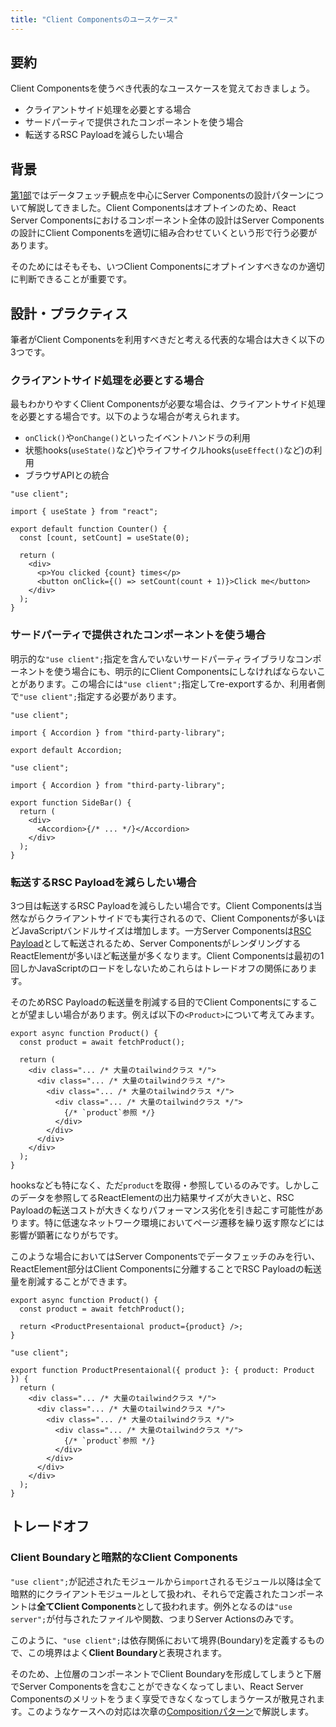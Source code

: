 ```yaml
---
title: "Client Componentsのユースケース"
---
```


## 要約

Client Componentsを使うべき代表的なユースケースを覚えておきましょう。

- クライアントサイド処理を必要とする場合
- サードパーティで提供されたコンポーネントを使う場合
- 転送するRSC Payloadを減らしたい場合

## 背景

[第1部](part_1)ではデータフェッチ観点を中心にServer Componentsの設計パターンについて解説してきました。Client Componentsはオプトインのため、React Server Componentsにおけるコンポーネント全体の設計はServer Componentsの設計にClient Componentsを適切に組み合わせていくという形で行う必要があります。

そのためにはそもそも、いつClient Componentsにオプトインすべきなのか適切に判断できることが重要です。

## 設計・プラクティス

筆者がClient Componentsを利用すべきだと考える代表的な場合は大きく以下の3つです。

### クライアントサイド処理を必要とする場合

最もわかりやすくClient Componentsが必要な場合は、クライアントサイド処理を必要とする場合です。以下のような場合が考えられます。

- `onClick()`や`onChange()`といったイベントハンドラの利用
- 状態hooks(`useState()`など)やライフサイクルhooks(`useEffect()`など)の利用
- ブラウザAPIとの統合

```tsx
"use client";

import { useState } from "react";

export default function Counter() {
  const [count, setCount] = useState(0);

  return (
    <div>
      <p>You clicked {count} times</p>
      <button onClick={() => setCount(count + 1)}>Click me</button>
    </div>
  );
}
```

### サードパーティで提供されたコンポーネントを使う場合

明示的な`"use client";`指定を含んでいないサードパーティライブラリなコンポーネントを使う場合にも、明示的にClient Componentsにしなければならないことがあります。この場合には`"use client";`指定してre-exportするか、利用者側で`"use client";`指定する必要があります。

```tsx :app/_components/accordion.tsx
"use client";

import { Accordion } from "third-party-library";

export default Accordion;
```

```tsx :app/_components/side-bar.tsx
"use client";

import { Accordion } from "third-party-library";

export function SideBar() {
  return (
    <div>
      <Accordion>{/* ... */}</Accordion>
    </div>
  );
}
```

### 転送するRSC Payloadを減らしたい場合

3つ目は転送するRSC Payloadを減らしたい場合です。Client Componentsは当然ながらクライアントサイドでも実行されるので、Client Componentsが多いほどJavaScriptバンドルサイズは増加します。一方Server Componentsは[RSC Payload](https://nextjs.org/docs/app/building-your-application/rendering/server-components#how-are-server-components-rendered)として転送されるため、Server ComponentsがレンダリングするReactElementが多いほど転送量が多くなります。Client Componentsは最初の1回しかJavaScriptのロードをしないためこれらはトレードオフの関係にあります。

そのためRSC Payloadの転送量を削減する目的でClient Componentsにすることが望ましい場合があります。例えば以下の`<Product>`について考えてみます。

```tsx
export async function Product() {
  const product = await fetchProduct();

  return (
    <div class="... /* 大量のtailwindクラス */">
      <div class="... /* 大量のtailwindクラス */">
        <div class="... /* 大量のtailwindクラス */">
          <div class="... /* 大量のtailwindクラス */">
            {/* `product`参照 */}
          </div>
        </div>
      </div>
    </div>
  );
}
```

hooksなども特になく、ただ`product`を取得・参照しているのみです。しかしこのデータを参照してるReactElementの出力結果サイズが大きいと、RSC Payloadの転送コストが大きくなりパフォーマンス劣化を引き起こす可能性があります。特に低速なネットワーク環境においてページ遷移を繰り返す際などには影響が顕著になりがちです。

このような場合においてはServer Componentsでデータフェッチのみを行い、ReactElement部分はClient Componentsに分離することでRSC Payloadの転送量を削減することができます。

```tsx
export async function Product() {
  const product = await fetchProduct();

  return <ProductPresentaional product={product} />;
}
```

```tsx
"use client";

export function ProductPresentaional({ product }: { product: Product }) {
  return (
    <div class="... /* 大量のtailwindクラス */">
      <div class="... /* 大量のtailwindクラス */">
        <div class="... /* 大量のtailwindクラス */">
          <div class="... /* 大量のtailwindクラス */">
            {/* `product`参照 */}
          </div>
        </div>
      </div>
    </div>
  );
}
```

## トレードオフ

### Client Boundaryと暗黙的なClient Components

`"use client";`が記述されたモジュールから`import`されるモジュール以降は全て暗黙的にクライアントモジュールとして扱われ、それらで定義されたコンポーネントは**全てClient Components**として扱われます。例外となるのは`"use server";`が付与されたファイルや関数、つまりServer Actionsのみです。

このように、`"use client";`は依存関係において境界(Boundary)を定義するもので、この境界はよく**Client Boundary**と表現されます。

そのため、上位層のコンポーネントでClient Boundaryを形成してしまうと下層でServer Componentsを含むことができなくなってしまい、React Server Componentsのメリットをうまく享受できなくなってしまうケースが散見されます。このようなケースへの対応は次章の[Compositionパターン](part_2_composite_pattern)で解説します。
